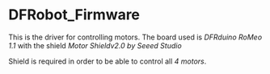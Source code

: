 # DFRobot_Firmware

This is the driver for controlling motors. The board used is *DFRduino RoMeo 1.1* with the shield *Motor Shieldv2.0 by Seeed Studio*

Shield is required in order to be able to control all _4 motors_.
